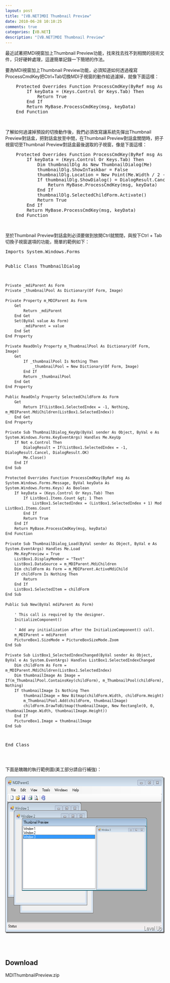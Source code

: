 ```yaml
---
layout: post
title: "[VB.NET]MDI Thumbnail Preview"
date: 2010-06-28 10:10:25
comments: true
categories: [VB.NET]
description: "[VB.NET]MDI Thumbnail Preview"
---
```

<p>最近試著把MDI視窗加上Thumbnail Preview功能，找來找去找不到相關的技術文件，只好硬幹處理，這邊簡單記錄一下簡陋的作法。</p>  <p>要為MDI視窗加上Thumbnail Preview功能，必須知道如何透過複寫ProcessCmdKey把Ctrl+Tab切換MDI子視窗的動作給過濾掉，就像下面這樣：</p>  <div style="padding-bottom: 0px; margin: 0px; padding-left: 0px; padding-right: 0px; display: inline; float: none; padding-top: 0px" id="scid:812469c5-0cb0-4c63-8c15-c81123a09de7:7981f01c-9a9d-485e-aa01-2e37eea7ad39" class="wlWriterEditableSmartContent"><pre name="code" class="vb">    Protected Overrides Function ProcessCmdKey(ByRef msg As System.Windows.Forms.Message, ByVal keyData As System.Windows.Forms.Keys) As Boolean
        If keyData = (Keys.Control Or Keys.Tab) Then
            Return True
        End If
        Return MyBase.ProcessCmdKey(msg, keyData)
    End Function</pre></div>

<p> </p>

<p>了解如何過濾掉預設的切換動作後，我們必須改寫讓系統先彈出Thumbnail Preview對話盒，把對話盒放至中間，在Thumbnail Preview對話盒關閉時，把子視窗切至Thumbnail Preview對話盒最後選取的子視窗，像是下面這樣：</p>

<div style="padding-bottom: 0px; margin: 0px; padding-left: 0px; padding-right: 0px; display: inline; float: none; padding-top: 0px" id="scid:812469c5-0cb0-4c63-8c15-c81123a09de7:57b3359d-0b1b-447a-908a-846d4f414839" class="wlWriterEditableSmartContent"><pre name="code" class="vb">    Protected Overrides Function ProcessCmdKey(ByRef msg As System.Windows.Forms.Message, ByVal keyData As System.Windows.Forms.Keys) As Boolean
        If keyData = (Keys.Control Or Keys.Tab) Then
            Dim thumbnailDlg As New ThumbnailDialog(Me)
            thumbnailDlg.ShowInTaskbar = False
            thumbnailDlg.Location = New Point(Me.Width / 2 - thumbnailDlg.Width / 2, Me.Height / 2 - thumbnailDlg.Height / 2)
            If thumbnailDlg.ShowDialog() = DialogResult.Cancel Then
                Return MyBase.ProcessCmdKey(msg, keyData)
            End If
            thumbnailDlg.SelectedChildForm.Activate()
            Return True
        End If
        Return MyBase.ProcessCmdKey(msg, keyData)
    End Function</pre></div>

<p> </p>

<p>至於Thumbnail Preview對話盒則必須要做到放開Ctrl就關閉，與按下Ctrl + Tab切換子視窗選項的功能，簡單的範例如下：</p>

<div style="padding-bottom: 0px; margin: 0px; padding-left: 0px; padding-right: 0px; display: inline; float: none; padding-top: 0px" id="scid:812469c5-0cb0-4c63-8c15-c81123a09de7:334ab4d7-c858-47f5-9ee1-6ab68e2ec0f4" class="wlWriterEditableSmartContent"><pre name="code" class="vb">Imports System.Windows.Forms

Public Class ThumbnailDialog

    Private _mdiParent As Form
    Private _thumbnailPool As Dictionary(Of Form, Image)

    Private Property m_MDIParent As Form
        Get
            Return _mdiParent
        End Get
        Set(ByVal value As Form)
            _mdiParent = value
        End Set
    End Property

    Private ReadOnly Property m_ThumbnailPool As Dictionary(Of Form, Image)
        Get
            If _thumbnailPool Is Nothing Then
                _thumbnailPool = New Dictionary(Of Form, Image)
            End If
            Return _thumbnailPool
        End Get
    End Property

    Public ReadOnly Property SelectedChildForm As Form
        Get
            Return If(ListBox1.SelectedIndex = -1, Nothing, m_MDIParent.MdiChildren(ListBox1.SelectedIndex))
        End Get
    End Property

    Private Sub ThumbnailDialog_KeyUp(ByVal sender As Object, ByVal e As System.Windows.Forms.KeyEventArgs) Handles Me.KeyUp
        If Not e.Control Then
            DialogResult = If(ListBox1.SelectedIndex = -1, DialogResult.Cancel, DialogResult.OK)
            Me.Close()
        End If
    End Sub

    Protected Overrides Function ProcessCmdKey(ByRef msg As System.Windows.Forms.Message, ByVal keyData As System.Windows.Forms.Keys) As Boolean
        If keyData = (Keys.Control Or Keys.Tab) Then
            If ListBox1.Items.Count &gt; 1 Then
                ListBox1.SelectedIndex = (ListBox1.SelectedIndex + 1) Mod ListBox1.Items.Count
            End If
            Return True
        End If
        Return MyBase.ProcessCmdKey(msg, keyData)
    End Function

    Private Sub ThumbnailDialog_Load(ByVal sender As Object, ByVal e As System.EventArgs) Handles Me.Load
        Me.KeyPreview = True
        ListBox1.DisplayMember = "Text"
        ListBox1.DataSource = m_MDIParent.MdiChildren
        Dim childForm As Form = m_MDIParent.ActiveMdiChild
        If childForm Is Nothing Then
            Return
        End If
        ListBox1.SelectedItem = childForm
    End Sub

    Public Sub New(ByVal mdiParent As Form)

        ' This call is required by the designer.
        InitializeComponent()

        ' Add any initialization after the InitializeComponent() call.
        m_MDIParent = mdiParent
        PictureBox1.SizeMode = PictureBoxSizeMode.Zoom
    End Sub

    Private Sub ListBox1_SelectedIndexChanged(ByVal sender As Object, ByVal e As System.EventArgs) Handles ListBox1.SelectedIndexChanged
        Dim childForm As Form = m_MDIParent.MdiChildren(ListBox1.SelectedIndex)
        Dim thumbnailImage As Image = If(m_ThumbnailPool.ContainsKey(childForm), m_ThumbnailPool(childForm), Nothing)
        If thumbnailImage Is Nothing Then
            thumbnailImage = New Bitmap(childForm.Width, childForm.Height)
            m_ThumbnailPool.Add(childForm, thumbnailImage)
            childForm.DrawToBitmap(thumbnailImage, New Rectangle(0, 0, thumbnailImage.Width, thumbnailImage.Height))
        End If
        PictureBox1.Image = thumbnailImage
    End Sub
End Class</pre></div>

<p> </p>

<p>下面是醜醜的執行範例圖(美工部分請自行補強)：</p>

<p><img style="border-right-width: 0px; display: inline; border-top-width: 0px; border-bottom-width: 0px; border-left-width: 0px" title="image" border="0" alt="image" src="\images\posts\16242\image_thumb.png" width="652" height="495" /> </p>

<p> </p>

<h2>Download</h2>

<p>MDIThumbnailPreview.zip</p>